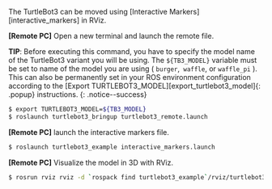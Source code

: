 
The TurtleBot3 can be moved using [Interactive Markers][interactive_markers] in RViz.

**[Remote PC]** Open a new terminal and launch the remote file.

**TIP**: Before executing this command, you have to specify the model name of the TurtleBot3 variant you will be using. The `${TB3_MODEL}` variable must be set to name of the model you are using ( `burger`,` waffle`, or `waffle_pi` ). This can also be permanently set in your ROS environment configuration according to the [Export TURTLEBOT3_MODEL][export_turtlebot3_model]{: .popup} instructions.
{: .notice--success}

```bash
$ export TURTLEBOT3_MODEL=${TB3_MODEL}
$ roslaunch turtlebot3_bringup turtlebot3_remote.launch
```

**[Remote PC]** launch the interactive markers file.

```bash
$ roslaunch turtlebot3_example interactive_markers.launch
```

**[Remote PC]** Visualize the model in 3D with RViz.

```bash
$ rosrun rviz rviz -d `rospack find turtlebot3_example`/rviz/turtlebot3_interactive.rviz
```

